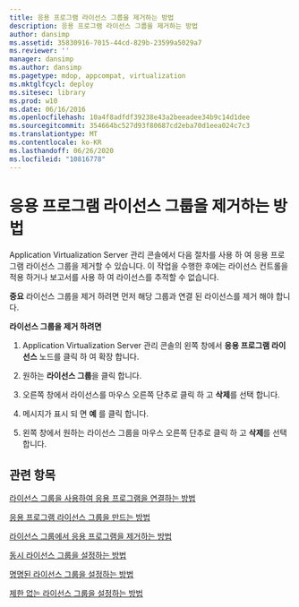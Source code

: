 ```yaml
---
title: 응용 프로그램 라이선스 그룹을 제거하는 방법
description: 응용 프로그램 라이선스 그룹을 제거하는 방법
author: dansimp
ms.assetid: 35830916-7015-44cd-829b-23599a5029a7
ms.reviewer: ''
manager: dansimp
ms.author: dansimp
ms.pagetype: mdop, appcompat, virtualization
ms.mktglfcycl: deploy
ms.sitesec: library
ms.prod: w10
ms.date: 06/16/2016
ms.openlocfilehash: 10a4f8adfdf39238e43a2beeadee34b9c14d1dee
ms.sourcegitcommit: 354664bc527d93f80687cd2eba70d1eea024c7c3
ms.translationtype: MT
ms.contentlocale: ko-KR
ms.lasthandoff: 06/26/2020
ms.locfileid: "10816778"
---
```

# 응용 프로그램 라이선스 그룹을 제거하는 방법


Application Virtualization Server 관리 콘솔에서 다음 절차를 사용 하 여 응용 프로그램 라이선스 그룹을 제거할 수 있습니다. 이 작업을 수행한 후에는 라이선스 컨트롤을 적용 하거나 보고서를 사용 하 여 라이선스를 추적할 수 없습니다.

**중요**  라이선스 그룹을 제거 하려면 먼저 해당 그룹과 연결 된 라이선스를 제거 해야 합니다.

 

**라이선스 그룹을 제거 하려면**

1.  Application Virtualization Server 관리 콘솔의 왼쪽 창에서 **응용 프로그램 라이선스** 노드를 클릭 하 여 확장 합니다.

2.  원하는 **라이선스 그룹**을 클릭 합니다.

3.  오른쪽 창에서 라이선스를 마우스 오른쪽 단추로 클릭 하 고 **삭제**를 선택 합니다.

4.  메시지가 표시 되 면 **예** 를 클릭 합니다.

5.  왼쪽 창에서 원하는 라이선스 그룹을 마우스 오른쪽 단추로 클릭 하 고 **삭제**를 선택 합니다.

## 관련 항목


[라이선스 그룹을 사용하여 응용 프로그램을 연결하는 방법](how-to-associate-an-application-with-a-license-group.md)

[응용 프로그램 라이선스 그룹을 만드는 방법](how-to-create-an-application-license-group.md)

[라이선스 그룹에서 응용 프로그램을 제거하는 방법](how-to-remove-an-application-from-a-license-group.md)

[동시 라이선스 그룹을 설정하는 방법](how-to-set-up-a-concurrent-license-group.md)

[명명된 라이선스 그룹을 설정하는 방법](how-to-set-up-a-named-license-group.md)

[제한 없는 라이선스 그룹을 설정하는 방법](how-to-set-up-an-unlimited-license-group.md)

 

 





